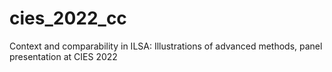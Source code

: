 # cies_2022_cc
Context and comparability in ILSA: Illustrations of advanced methods, panel presentation at CIES 2022
